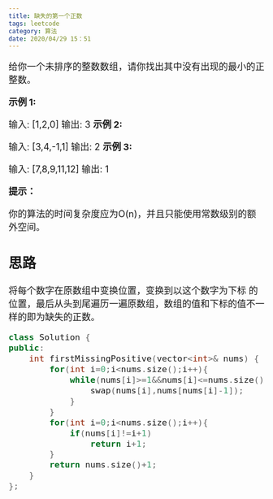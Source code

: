 ```yaml
---
title: 缺失的第一个正数
tags: leetcode
category: 算法
date: 2020/04/29 15：51
---
```


<font size=4>

给你一个未排序的整数数组，请你找出其中没有出现的最小的正整数。

**示例 1:**

输入: [1,2,0]
输出: 3
**示例 2:**

输入: [3,4,-1,1]
输出: 2
**示例 3:**

输入: [7,8,9,11,12]
输出: 1

**提示：**

你的算法的时间复杂度应为O(n)，并且只能使用常数级别的额外空间。

## 思路

将每个数字在原数组中变换位置，变换到以这个数字为下标 的位置，最后从头到尾遍历一遍原数组，数组的值和下标的值不一样的即为缺失的正数。

```c++
class Solution {
public:
    int firstMissingPositive(vector<int>& nums) {
        for(int i=0;i<nums.size();i++){
            while(nums[i]>=1&&nums[i]<=nums.size()&&nums[i]!=nums[nums[i]-1]){
                swap(nums[i],nums[nums[i]-1]);
            }
        }
        for(int i=0;i<nums.size();i++){
            if(nums[i]!=i+1)
                return i+1;
        }
        return nums.size()+1;
    }
};
```

